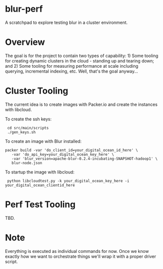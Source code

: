 blur-perf
=========

A scratchpad to explore testing blur in a cluster environment.

Overview
=========
The goal is for the project to contain two types of capability: 1) Some tooling for creating dynamic clusters in the cloud - standing up and tearing down; and 2) Some tooling for measuring performance at scale including querying, incremental indexing, etc.  Well, that's the goal anyway...

Cluster Tooling
=========
The current idea is to create images with Packer.io and create the instances with libcloud.  

To create the ssh keys:
```
 cd src/main/scripts
 ./gen_keys.sh
```
To create an image with Blur installed:
```
packer build -var 'do_client_id=your_digital_ocean_id_here' \
   -var 'do_api_key=your_digital_ocean_key_here' \
   -var 'blur_version=apache-blur-0.2.4-incubating-SNAPSHOT-hadoop1' \
   blur-node.json
```

To startup the image with libcloud:
```
 python libcloudtest.py -k your_digital_ocean_key_here -i your_digital_ocean_clientid_here
```

Perf Test Tooling
=========
TBD.


Note
=========
Everything is executed as individual commands for now.  Once we know exactly how we want to
orchestrate things we'll wrap it with a proper driver script.
